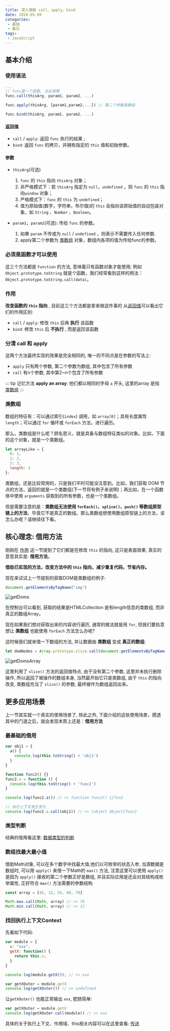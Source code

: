 ```yaml
---
title: 深入理解 call、apply、bind
date: 2018-05-09
categories:
 - 基础
 - 备忘
tags:
 - JavaScript
---
```


## 基本介绍

### 使用语法

```js
...
// func是一个函数, 在此省略
func.call(thisArg, param1, param2, ...)

func.apply(thisArg, [param1,param2,...]) // 第二个参数是数组

func.bind(thisArg, param1, param2, ...)
```

#### 返回值

* `call` / `apply`: 返回 `func` 执行的结果 ;
* `bind`: 返回 `func` 的拷贝，并拥有指定的 `this` 值和初始参数。

#### 参数

* `thisArg`(可选)
  1. `func` 的 `this` 指向 `thisArg` 对象；
  2. 非严格模式下：若 `thisArg` 指定为 `null`，`undefined` ，则 `func` 的 `this` 指向`window` 对象；
  3. 严格模式下：`func` 的 `this` 为 `undefined`；
  4. 值为原始值(数字，字符串，布尔值)的 `this` 会指向该原始值的自动包装对象，如 `String` 、`Number` 、`Boolean`。

* `param1`，`param2`(可选): 传给 `func` 的参数。
  1. 如果 `param` 不传或为 `null` / `undefined` ，则表示不需要传入任何参数.
  2. apply第二个参数为 [类数组](./Call&Apply&Bind.md#类数组) 对象，数组内各项的值为传给func的参数。

### 必须是函数才可以使用

这三个方法都是 `Function` 的方法, 意味着只有函数对象才能使用;
例如 `Object.prototype.toString` 就是个函数，我们经常看到这样的用法：`Object.prototype.toString.call(data)`。

### 作用

**改变函数的 `this` 指向** , 目前这三个方法都是拿来做这件事的
从[返回值](./Call&Apply&Bind.md#返回值)可以看出它们的作用区别:

* `call` / `apply`: 修改 `this` 后再 **执行** 该函数
* `bind`: 修改 `this` 后 **不执行** , 而是返回该函数

### 分清 call 和 apply

这两个方法最终实现的效果是完全相同的, 唯一的不同点是在参数的写法上:

* `apply` 只有两个参数, 第二个参数为数组, 其中包含了所有参数
* `call` 有n个参数, 其中第2~n个包含了所有参数

::: tip 记忆方法
**apply an array**: 他们都以相同的字母 `a` 开头, 这里的array 是指 [类数组](./Call&Apply&Bind.md#类数组)
:::

### 类数组

数组的特征有：可以通过索引(`index`) 调用，如 `array[0]`；具有长度属性 `length`；可以通过 `for` 循环或 `forEach` 方法，进行遍历。

那么，类数组是什么呢？顾名思义，就是具备与数组特征类似的对象。比如，下面的这个对象，就是一个类数组。

```js
let arrayLike = {
  0: 1,
  1: 2,
  2: 3,
  length: 3
};
```

类数组，还是比较常用的，只是我们平时可能没注意到。比如，我们获取 DOM 节点的方法，返回的就是一个类数组(下一节将有例子来说明)；再比如，在一个函数体中使用 `arguments` 获取到的所有参数，也是一个类数组。

但是需要注意的是：**类数组无法使用 `forEach()`、`splice()`、`push()` 等数组原型链上的方法**，毕竟它不是真正的数组。那么类数组想使用数组原型链上的方法，该怎么办呢？请继续往下看。

## 核心理念: 借用方法

刚刚在 [作用](./Call&Apply&Bind.md#作用) 这一节提到了它们都是在修改 `this` 的指向, 这只是表面效果, 真实的意思其实是: **借用方法**。

**借助已实现的方法，改变方法中的 `this` 指向，减少重复代码，节省内存。**

现在来试试上一节提到的获取DOM是类数组的例子:

```js
document.getElementsByTagName("img")
```

![getDoms](./../../.vuepress/public/images/call&apply&bind/getDoms.png)

在控制台可以看到, 获取的结果是HTMLCollection 是有length信息的类数组, 而非真正的数组Array。

现在如果我们想对获取出来的内容进行遍历, 通常的做法就是用 `for`, 但我们要执意想让 __类数组__ 也能使用 `forEach` 方法怎么办呢?

这时候我们就来借一下数组的方法, 并让数据由 __类数组__ 变成 __真正的数组__:

```js
let domNodes = Array.prototype.slice.call(document.getElementsByTagName("img"))
```

![getDomsArray](./../../.vuepress/public/images/call&apply&bind/getDomsArray.png)

这里利用了 `slice()` 方法的返回值特点, 由于没有第二个参数, 这里并未执行删除操作, 所以返回了被操作的数组本身, 当然最开始它只是类数组, 由于 `this` 的指向改变, 类数组充当了 `slice()` 的参数, 最终被作为数组返回出来。

## 更多应用场景

上一节其实就一个真实的使用场景了, 除此之外, 下面介绍的这些使用场景，摸透其中的门道之后，就会发现本质上还是：**借用方法**

### 最基础的借用

```js
var obj1 = {
  a() {
    console.log(this.toString() + 'obj1')
  }
}

function func2() {}
func2.a = function () {
  console.log(this.toString() + 'func2')
}

console.log(func2.a()) // >> function func2() {}fun2

// 执行上下文发生变化
console.log(func2.a.call(obj1)) // >> [object Object]func2
```

### 类型判断

经典的借用看这里: [数据类型的判断](./../summary/OriginalJavaScript.md#对象)

### 数组找最大最小值

借助Math对象, 可以在多个数字中找最大值,他们以可枚举的状态入参, 当源数据是数组时, 可以用 `apply()` 来借一下Math的 `max()` 方法, 注意这里可以使用 `apply()` 是因为 `apply()` 接收的第二个参数正好是数组, 并且实际应用是还会对其结构成枚举属性, 正好符合 `max()` 方法需要的参数结构

```js
const array = [45, 12, 55, 68, 78]

Math.max.call(Math, array) // >> 78
Math.min.call(Math, array) // >> 12
```

### 找回执行上下文Context

先看如下代码:

```js
var module = {
  x: "xxx",
  getX: function() {
    return this.x;
  }
}

console.log(module.getX()); // >> xxx

var getXOuter = module.getX
console.log(getXOuter()) // >> undefined
```

让`getXOuter()` 也能正常输出 `xxx`, 肥肠简单:

```js
var getXOuter = module.getX
console.log(getXOuter.call(module)) // >> xxx
```

具体的关于执行上下文、作用域、this相关内容可以在这里查看: [传送](./This&Context&Scope.md)
